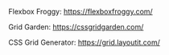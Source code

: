 Flexbox Froggy: https://flexboxfroggy.com/

Grid Garden: https://cssgridgarden.com/

CSS Grid Generator: https://grid.layoutit.com/
